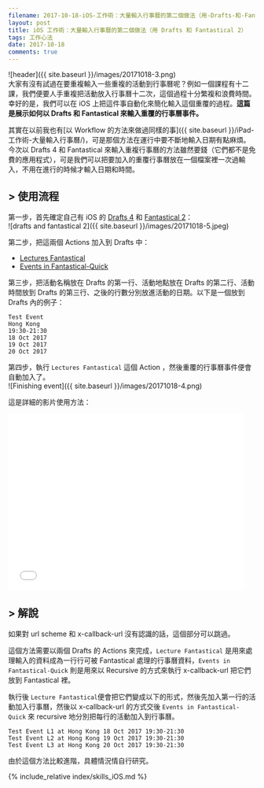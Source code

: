 ```yaml
---
filename: 2017-10-18-iOS-工作術：大量輸入行事曆的第二個做法（用-Drafts-和-Fantastical-2）.md
layout: post
title: iOS 工作術：大量輸入行事曆的第二個做法（用 Drafts 和 Fantastical 2）
tags: 工作心法
date: 2017-10-18
comments: true
---
```

![header]({{ site.baseurl }}/images/20171018-3.png)  
大家有沒有試過在要重複輸入一些重複的活動到行事曆呢？例如一個課程有十二課，我們便要人手重複把活動放入行事曆十二次，這個過程十分繁複和浪費時間。  
幸好的是，我們可以在 iOS 上把這件事自動化來簡化輸入這個重覆的過程。**這篇是展示如何以 Drafts 和 Fantastical 來輸入重覆的行事曆事件。**

其實在以前我也有[以 Workflow 的方法來做過同樣的事]({{ site.baseurl }}/iPad-工作術-大量輸入行事曆/)，可是那個方法在運行中要不斷地輸入日期有點麻煩。今次以 Drafts 4 和 Fantastical 來輸入重複行事曆的方法雖然要錢（它們都不是免費的應用程式），可是我們可以把要加入的重覆行事曆放在一個檔案裡一次過輸入，不用在進行的時候才輸入日期和時間。

## > 使用流程

第一步，首先確定自己有 iOS 的 [Drafts 4](http://agiletortoise.com/drafts/) 和 [Fantastical 2](https://flexibits.com/fantastical-iphone)：  
![drafts and fantastical 2]({{ site.baseurl }}/images/20171018-5.jpeg)

第二步，把這兩個 Actions 加入到 Drafts 中：

* [Lectures Fantastical](https://drafts4-actions.agiletortoise.com/a/2Gl)
* [Events in Fantastical-Quick](https://drafts4-actions.agiletortoise.com/a/2Gm)

第三步，把活動名稱放在 Drafts 的第一行、活動地點放在 Drafts 的第二行、活動時間放到 Drafts 的第三行、之後的行數分別放進活動的日期。以下是一個放到 Drafts 內的例子：
```
Test Event
Hong Kong
19:30-21:30
18 Oct 2017
19 Oct 2017
20 Oct 2017
```

第四步，執行 `Lectures Fantastical`  這個 Action ，然後重覆的行事曆事件便會自動加入了。  
![Finishing event]({{ site.baseurl }}/images/20171018-4.png)  

這是詳細的影片使用方法：

<iframe width="480" height="360" src="{{ site.baseurl }}/images/20171018-1.mov" volume="0" frameborder="0"> </iframe>

## > 解說

如果對 url scheme 和 x-callback-url 沒有認識的話，這個部分可以跳過。

這個方法需要以兩個 Drafts 的 Actions 來完成，`Lecture Fantastical` 是用來處理輸入的資料成為一行行可被 Fantastical 處理的行事曆資料，`Events in Fantastical-Quick` 則是用來以 Recursive 的方式來執行 x-callback-url 把它們放到 Fantastical 裡。

執行後 `Lecture Fantastical`便會把它們變成以下的形式，然後先加入第一行的活動加入行事曆，然後以 x-callback-url 的方式交後 `Events in Fantastical-Quick` 來 recursive 地分別把每行的活動加入到行事曆。

```
Test Event L1 at Hong Kong 18 Oct 2017 19:30-21:30
Test Event L2 at Hong Kong 19 Oct 2017 19:30-21:30
Test Event L3 at Hong Kong 20 Oct 2017 19:30-21:30
```

由於這個方法比較進階，具體情況情自行研究。

{% include_relative index/skills_iOS.md %}
